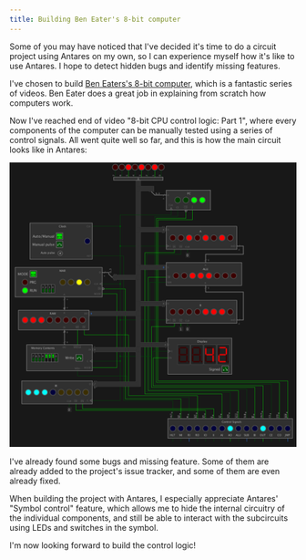 ```yaml
---
title: Building Ben Eater's 8-bit computer
---
```


Some of you may have noticed that I've decided it's time to do a circuit project using Antares on my own, so I can experience myself how it's like to use Antares. I hope to detect hidden bugs and identify missing features.

I've chosen to build [Ben Eaters's 8-bit computer](https://www.youtube.com/playlist?list=PLowKtXNTBypGqImE405J2565dvjafglHU), which is a fantastic series of videos. Ben Eater does a great job in explaining from scratch how computers work.

Now I've reached end of video "8-bit CPU control logic: Part 1", where every components of the computer can be manually tested using a series of control signals. All went quite well so far, and this is how the main circuit looks like in Antares:

![Analog Components](/assets/images/posts/8-bit-CPU-control-logic-Part-2.png)

I've already found some bugs and missing feature. Some of them are already added to the project's issue tracker, and some of them are even already fixed.

When building the project with Antares, I especially appreciate Antares' "Symbol control" feature, which allows me to hide the internal circuitry of the individual components, and still be able to interact with the subcircuits using LEDs and switches in the symbol.

I'm now looking forward to build the control logic!
